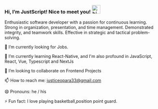   ### Hi, I’m JustScript! Nice to meet you! <img src="https://user-images.githubusercontent.com/1303154/88677602-1635ba80-d120-11ea-84d8-d263ba5fc3c0.gif" width="28px" alt="hi">

 Enthusiastic software developer with a passion for continuous learning. Strong in organization, presentation, and time management. Demonstrated integrity, and teamwork skills. Effective in strategic and tactical problem-solving.

 🔭 I’m currently looking for Jobs.

 🌱 I’m currently learning React-Native, and I'm also profound in JavaScript, React, Vue, Typescript and NextJs

 👯 I’m looking to collaborate on Frontend Projects

 📫 How to reach me: justiceopara33@gmail.com

 😄 Pronouns: he / his

 ⚡ Fun fact: I love playing basketball,position point guard.
